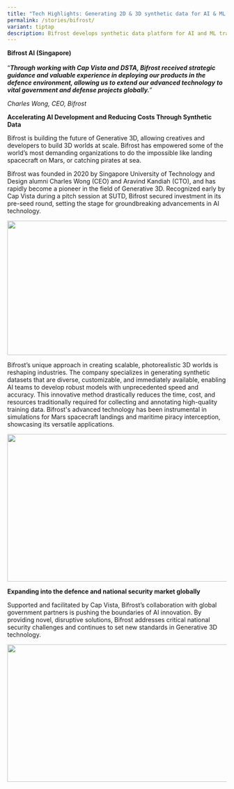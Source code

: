 ```yaml
---
title: "Tech Highlights: Generating 2D & 3D synthetic data for AI & ML training"
permalink: /stories/bifrost/
variant: tiptap
description: Bifrost develops synthetic data platform for AI and ML training
---
```

<p><strong>Bifrost AI&nbsp;(Singapore)</strong><br><br>“<strong><em>Through working with Cap Vista and DSTA, Bifrost received strategic guidance and valuable experience in deploying our products in the defence environment, allowing us to extend our advanced technology to vital government and defense projects globally.</em></strong>”</p><p><em>Charles Wong, CEO, Bifrost</em></p><p><strong>Accelerating AI Development and Reducing Costs Through Synthetic Data</strong></p><p>Bifrost is building the future of Generative 3D, allowing creatives and developers to build 3D worlds at scale. Bifrost has empowered some of the world’s most demanding organizations to do the impossible like landing spacecraft on Mars, or catching pirates at sea.</p><p>Bifrost was founded in 2020 by Singapore University of Technology and Design alumni Charles Wong (CEO) and Aravind Kandiah (CTO), and has rapidly become a pioneer in the field of Generative 3D. Recognized early by Cap Vista during a pitch session at SUTD, Bifrost secured investment in its pre-seed round, setting the stage for groundbreaking advancements in AI technology.</p><div class="isomer-image-wrapper"><img style="margin-left:0px;margin-top:0px;" height="308" width="624" src="https://lh7-us.googleusercontent.com/004s7tM75tj4G0EJhuBtQkYfjCNgGYPftPqQAFgQjsMVXdwdnZVWIgy8Mt0unlH9fKNtojEFlrHrGNtgBLrJo4yg73X585H8SWcTMR75nxGRbFMQJiTmOszQwfG4pH5tuQseo2eIf4Qn02Dt0vMRtw"></div><p>Bifrost’s unique approach in creating scalable, photorealistic 3D worlds is reshaping industries. The company specializes in generating synthetic datasets that are diverse, customizable, and immediately available, enabling AI teams to develop robust models with unprecedented speed and accuracy. This innovative method drastically reduces the time, cost, and resources traditionally required for collecting and annotating high-quality training data. Bifrost's advanced technology has been instrumental in simulations for Mars spacecraft landings and maritime piracy interception, showcasing its versatile applications.&nbsp;</p><div class="isomer-image-wrapper"><img style="margin-left:0px;margin-top:0px;" height="338" width="600" src="https://lh7-us.googleusercontent.com/I-zO8fZEuI6Pv1op2urXKjFHqEgNaCTGw-RGtcfozwb8vpHUjdJrqk5o7tTzFuQHoEm-lrEsB8szH1dCfcdy3MgdSyiY8fTed2S0dKqawST2GDUtJX4E8llSuZSBLjf9DL1CUS2Z_ArvP3DYTNX9Yg"></div><p><strong>Expanding into the defence and national security market globally</strong></p><p>Supported and facilitated by Cap Vista, Bifrost’s collaboration with global government partners is pushing the boundaries of AI innovation. By providing novel, disruptive solutions, Bifrost addresses critical national security challenges and continues to set new standards in Generative 3D technology.</p><div class="isomer-image-wrapper"><img style="margin-left:0px;margin-top:0px;" height="315" width="559" src="https://lh7-us.googleusercontent.com/GMLVe1sINpFOFpT6Iu6V0sNgRCUJb50rMDbn0Vsh9zeYN22ySDJlBHcMK9gWq_RvUT_BZ78NsFzqWXLigT1nQIP-26sgUwEvzJRHsWkA8guwYfXR4cNtGw6Mq8_b73jwTICLhyCZ7lLskJ_p_WZEaTE"></div><p></p>